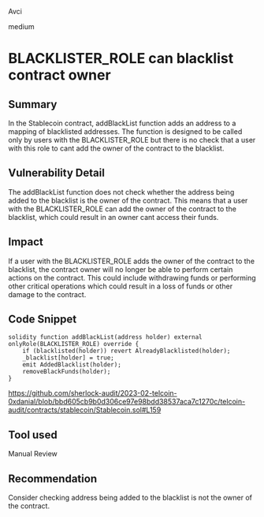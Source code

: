 Avci

medium

# BLACKLISTER_ROLE can blacklist contract owner

## Summary
In the Stablecoin contract, addBlackList function adds an address to a mapping of blacklisted addresses. The function is designed to be called only by users with the BLACKLISTER_ROLE but there is no check that a user with this role to cant add the owner of the contract to the blacklist.

## Vulnerability Detail
The addBlackList function does not check whether the address being added to the blacklist is the owner of the contract. This means that a user with the BLACKLISTER_ROLE can add the owner of the contract to the blacklist, which could result in an owner cant access their funds.

## Impact
If a user with the BLACKLISTER_ROLE adds the owner of the contract to the blacklist, the contract owner will no longer be able to perform certain actions on the contract. This could include withdrawing funds or performing other critical operations which could result in a loss of funds or other damage to the contract.

## Code Snippet
```solidity
solidity function addBlackList(address holder) external onlyRole(BLACKLISTER_ROLE) override {
    if (blacklisted(holder)) revert AlreadyBlacklisted(holder);
    _blacklist[holder] = true;
    emit AddedBlacklist(holder);
    removeBlackFunds(holder);
}
```

https://github.com/sherlock-audit/2023-02-telcoin-0xdanial/blob/bbd605cb9b0d306ce97e98bdd38537aca7c1270c/telcoin-audit/contracts/stablecoin/Stablecoin.sol#L159
## Tool used

Manual Review

## Recommendation
Consider checking address being added to the blacklist is not the owner of the contract. 

